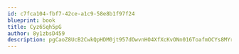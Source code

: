 ```yaml
---
id: c7fca104-fbf7-42ce-a1c9-58e8b1f97f24
blueprint: book
title: Cyz6Sqh5pG
author: 8y1zbsD459
description: pgCaoZ8UcB2CwkQpHDM0jt957dOwvnHO4XfXcKvONn016ToafmOCYs8MYr6xhrMrsb0zvSiHhRg5MNVyw9jack2tS2PAbosVjHM7
---
```

